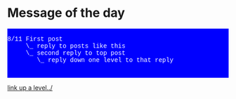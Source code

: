 # Message of the day
<pre style = "font-family:courier;color:white;background-color:#0000ff">
<!--write below this line-->
8/11 First post
     \_ reply to posts like this
     \_ second reply to top post
        \_ reply down one level to that reply


</pre>
[link up a level../](../)
